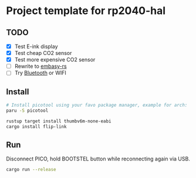 # Project template for rp2040-hal

## TODO
- [x] Test E-ink display
- [x] Test cheap CO2 sensor
- [x] Test more expensive CO2 sensor
- [ ] Rewrite to [embasy-rs](https://github.com/embassy-rs/embassy/blob/main/examples/rp/src/bin/i2c_async.rs)
- [ ] Try [Bluetooth](https://github.com/embassy-rs/embassy/blob/main/examples/rp/src/bin/bluetooth.rs) or WIFI 

## Install
```sh
# Install picotool using your favo package manager, example for arch:
paru -S picotool

rustup target install thumbv6m-none-eabi
cargo install flip-link
```


## Run
Disconnect PICO, hold BOOTSTEL button while reconnecting again via USB.
```sh
cargo run --release
```
